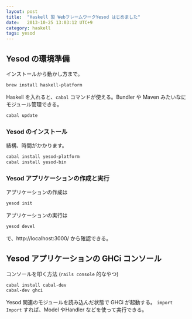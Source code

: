 ```yaml
---
layout: post
title:  "Haskell 製 WebフレームワークYesod はじめました"
date:   2013-10-25 13:03:12 UTC+9
category: haskell
tags: yesod
---
```


## Yesod の環境準備

インストールから動かし方まで。

~~~sh
brew install haskell-platform
~~~

Haskell を入れると、`cabal` コマンドが使える。Bundler や Maven みたいなにモジュール管理できる。

~~~sh
cabal update
~~~

### Yesod のインストール

結構、時間がかかります。

~~~sh
cabal install yesod-platform
cabal install yesod-bin
~~~

### Yesod アプリケーションの作成と実行

アプリケーションの作成は

~~~sh
yesod init
~~~

アプリケーションの実行は

~~~sh
yesod devel
~~~

で、http://localhost:3000/ から確認できる。

## Yesod アプリケーションの GHCi コンソール

コンソールを叩く方法 (`rails console` 的なやつ)

~~~sh
cabal install cabal-dev
cabal-dev ghci
~~~

Yesod 関連のモジュールを読み込んだ状態で GHCi が起動する。
`import Import` すれば、Model やHandler などを使って実行できる。

